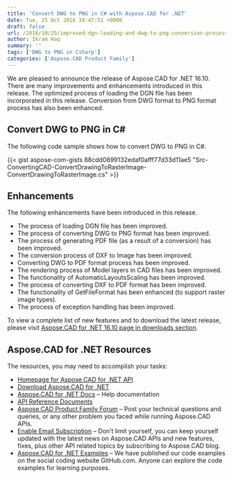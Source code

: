 ```yaml
---
title: 'Convert DWG to PNG in C# with Aspose.CAD for .NET'
date: Tue, 25 Oct 2016 19:47:51 +0000
draft: false
url: /2016/10/25/improved-dgn-loading-and-dwg-to-png-conversion-process-with-aspose.cad-for-.net-16.10/
author: Ikram Haq
summary: ''
tags: ['DWG to PNG in Csharp']
categories: ['Aspose.CAD Product Family']
---
```


We are pleased to announce the release of Aspose.CAD for .NET 16.10. There are many improvements and enhancements introduced in this release. The optimized process of loading the DGN file has been incorporated in this release. Conversion from DWG format to PNG format process has also been enhanced.

## Convert DWG to PNG in C#

The following code sample shows how to convert DWG to PNG in C#.

{{< gist aspose-com-gists 88cdd0899132edaf0afff77d33d11ae5 "Src-ConvertingCAD-ConvertDrawingToRasterImage-ConvertDrawingToRasterImage.cs" >}}

## Enhancements

The following enhancements have been introduced in this release.

*   The process of loading DGN file has been improved.
*   The process of converting DWG to PNG format has been improved.
*   The process of generating PDF file (as a result of a conversion) has been improved.
*   The conversion process of DXF to Image has been improved.
*   Converting DWG to PDF format process has been improved.
*   The rendering process of Model layers in CAD files has been improved.
*   The functionality of AutomaticLayoutsScaling has been improved.
*   The process of converting DXF to PDF format has been improved.
*   The functionality of GetFileFormat has been enhanced (to support raster image types).
*   The process of exception handling has been improved.

To view a complete list of new features and to download the latest release, please visit [Aspose.CAD for .NET 16.10 page in downloads section][1].

## Aspose.CAD for .NET Resources

The resources, you may need to accomplish your tasks:

*   [Homepage for Aspose.CAD for .NET API][2]
*   [Download Aspose.CAD for .NET][3]
*   [Aspose.CAD for .NET Docs][4] – Help documentation
*   [API Reference Documents][5]
*   [Aspose.CAD Product Family Forum][6] – Post your technical questions and queries, or any other problem you faced while running Aspose.CAD APIs.
*   [Enable Email Subscription][7] – Don’t limit yourself, you can keep yourself updated with the latest news on Aspose.CAD APIs and new features, fixes, plus other API related topics by subscribing to Aspose.CAD blog.
*   [Aspose.CAD for .NET Examples][8] – We have published our code examples on the social coding website GitHub.com. Anyone can explore the code examples for learning purposes.




[1]: http://www.aspose.com/downloads/cad-family/net
[2]: https://products.aspose.com/cad/net
[3]: https://downloads.aspose.com/cad/net
[4]: https://docs.aspose.com/display/cadnet/Home
[5]: https://apireference.aspose.com/net/cad
[6]: http://forum.aspose.com
[7]: https://blog.aspose.com/category/aspose-products/aspose.cad-product-family/
[8]: https://github.com/aspose-cad/Aspose.CAD-for-.NET




